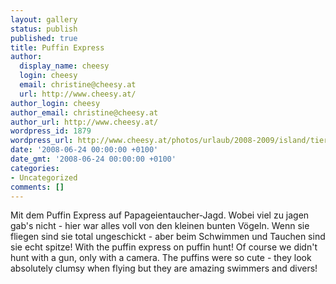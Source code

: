 ```yaml
---
layout: gallery
status: publish
published: true
title: Puffin Express
author:
  display_name: cheesy
  login: cheesy
  email: christine@cheesy.at
  url: http://www.cheesy.at/
author_login: cheesy
author_email: christine@cheesy.at
author_url: http://www.cheesy.at/
wordpress_id: 1879
wordpress_url: http://www.cheesy.at/photos/urlaub/2008-2009/island/tierwelt-islands/puffin-express/
date: '2008-06-24 00:00:00 +0100'
date_gmt: '2008-06-24 00:00:00 +0100'
categories:
- Uncategorized
comments: []
---
```

<!--:de-->Mit dem Puffin Express auf Papageientaucher-Jagd. Wobei viel zu jagen gab's nicht - hier war alles voll von den kleinen bunten Vögeln. Wenn sie fliegen sind sie total ungeschickt - aber beim Schwimmen und Tauchen sind sie echt spitze!
<!--:--><!--:en-->With the puffin express on puffin hunt! Of course we didn't hunt with a gun, only with a camera. The puffins were so cute - they look absolutely clumsy when flying but they are amazing swimmers and divers!
<!--:-->
